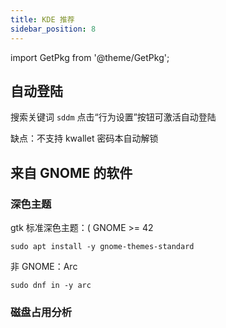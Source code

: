 ```yaml
---
title: KDE 推荐
sidebar_position: 8
---
```


import GetPkg from '@theme/GetPkg';

## 自动登陆

搜索关键词 `sddm` 点击“行为设置”按钮可激活自动登陆

缺点：不支持 kwallet 密码本自动解锁

## 来自 GNOME 的软件

<!--
### 特殊字符与 emoji 检索器

<GetPkg name="gnome-characters" apt dnf pacman/>
-->

### 深色主题

gtk 标准深色主题：( GNOME >= 42

    sudo apt install -y gnome-themes-standard

非 GNOME：Arc

    sudo dnf in -y arc

### 磁盘占用分析

<GetPkg name="baobab" apt dnf pacman />
